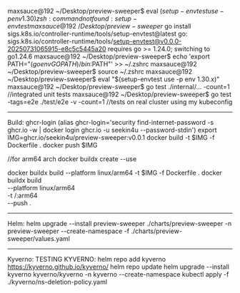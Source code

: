 maxsauce@192 ~/Desktop/preview-sweeper$ eval $(setup-envtest use -p env 1.30)
zsh: command not found: setup-envtest
maxsauce@192 ~/Desktop/preview-sweeper$ go install sigs.k8s.io/controller-runtime/tools/setup-envtest@latest
go: sigs.k8s.io/controller-runtime/tools/setup-envtest@v0.0.0-20250731065915-e8c5c5445a20 requires go >= 1.24.0; switching to go1.24.6
maxsauce@192 ~/Desktop/preview-sweeper$ echo 'export PATH="$(go env GOPATH)/bin:$PATH"' >> ~/.zshrc
maxsauce@192 ~/Desktop/preview-sweeper$ source ~/.zshrc
maxsauce@192 ~/Desktop/preview-sweeper$ eval "$(setup-envtest use -p env 1.30.x)"
maxsauce@192 ~/Desktop/preview-sweeper$ go test ./internal/... -count=1    //integrated unit tests
maxsauce@192 ~/Desktop/preview-sweeper$ go test -tags=e2e ./test/e2e -v -count=1                 //tests on real cluster using my kubeconfig

---
Build:
ghcr-login (alias ghcr-login='security find-internet-password -s ghcr.io -w | docker login ghcr.io -u seekin4u --password-stdin')
export IMG=ghcr.io/seekin4u/preview-sweeper:v0.0.1
docker build -t $IMG -f Dockerfile .
docker push $IMG

//for arm64 arch
docker buildx create --use

docker buildx build --platform linux/arm64 -t $IMG -f Dockerfile . 
docker buildx build \
  --platform linux/arm64 \
  -t <REGISTRY>/<REPO>:arm64 \
  --push .
  
---
Helm:
helm upgrade --install preview-sweeper ./charts/preview-sweeper -n preview-sweeper --create-namespace -f ./charts/preview-sweeper/values.yaml

---
Kyverno: 
TESTING KYVERNO:
helm repo add kyverno https://kyverno.github.io/kyverno/
helm repo update
helm upgrade --install kyverno kyverno/kyverno -n kyverno --create-namespace
kubectl apply -f ./kyverno/ns-deletion-policy.yaml